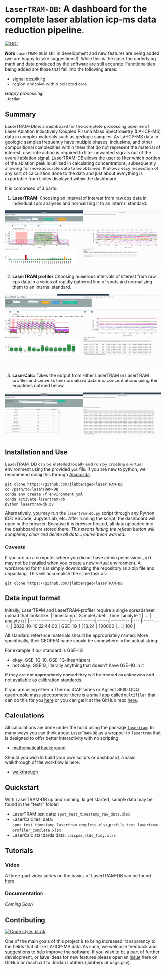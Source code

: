 # `LaserTRAM-DB`: A dashboard for the complete laser ablation icp-ms data reduction pipeline.

[![DOI](https://zenodo.org/badge/DOI/10.5281/zenodo.8329594.svg)](https://doi.org/10.5281/zenodo.8329594)

**_Note_** `LaserTRAM-DB` is still in development and new features are being added (we are happy to take suggestions!). While this is the case, the underlying math and data produced by the software are still accurate. Functionalities being added are those that fall into the following areas:

- signal despiking
- region omission within selected area

_Happy processing!_ <br> -`Jordan`

## Summary

LaserTRAM-DB is a dashboard for the complete processing pipeline of Laser Ablation Inductively Coupled Plasma Mass Spectrometry (LA-ICP-MS) data in complex materials such as geologic samples. As LA-ICP-MS data in geologic samples frequently have multiple phases, inclusions, and other compositional complexities within them that do not represent the material of interest, user interaction is required to filter unwanted signals out of the overall ablation signal. LaserTRAM-DB allows the user to filter which portion of the ablation peak is utilized in calculating concentrations, subsequently allowing for more accurate data to be obtained. It allows easy inspection of any sort of calculation done to the data and just about everything is exportable from tables displayed within the dashboard.

It is comprised of 3 parts:

1. **LaserTRAM:** Choosing an interval of interest from raw cps data in individual spot analyses and normalizing it to an internal standard.

![LaserTRAM GUI](images/LaserTRAM_tab.png)

2. **LaserTRAM profiler** Choosing numerous intervals of interest from raw cps data in a series of rapidly gathered line of spots and normalizing them to an internal standard.

![LaserTRAM-profiler GUI](images/LaserTRAM-profiler_tab.png)

3. **LaserCalc:** Takes the output from either LaserTRAM or LaserTRAM profiler and converts the normalized data into concentrations using the equations outlined below.

![LaserCalc GUI](images/LaserCalc_concentrations_tab.png)

## Installation and Use

LaserTRAM-DB can be installed locally and run by creating a virtual environment using the provided `yml` file. If you are new to python, we recommend doing this through [Anaconda](https://conda.io/projects/conda/en/latest/user-guide/tasks/manage-environments.html#creating-an-environment-from-an-environment-yml-file).

```
git clone https://github.com/jlubbersgeo/laserTRAM-DB
cd /path/to/laserTRAM-DB
conda env create -f environment.yml
conda activate lasertram-db
python lasertram-db.py
```

Alternatively, you may run the `lasertram-db.py` script through any Python IDE: VSCode, JupyterLab, etc. After running the script, the dashboard will open in the browser. Because it is browser hosted, all data uploaded into the dashboard are stored there. _This means hitting the refresh button will completely clear and delete all data...you've been warned_.

### Caveats

If you are on a computer where you do not have admin permissions, `git` may not be installed when you create a new virtual environment. A workaround for this is simply downloading the repository as a zip file and unpacking. This will accomplish the same task as:

```
git clone https://github.com/jlubbersgeo/laserTRAM-DB
```

## Data input format

Initially, LaserTRAM and LaserTRAM-profiler require a single spreadsheet upload that looks like:
| timestamp | SampleLabel | Time | analyte 1 | ... | analyte n |
|:-------------------:|:-----------:|:-----:|:---------:|:---:|:---------:|
| 2022-10-10 22:44:00 | GSE-1G_1 | 13.24 | 100000 | ... | 100 |

All standard reference materials should be appropriately named. More specifically, their GEOREM name should be somewhere in the actual string:

For example if our standard is GSE-1G:

- okay: GSE-1G-10, GSE-1G-iheartlasers
- not okay: GSE1G, literally anything that doesn't have GSE-1G in it

If they are not appropriately named they will be treated as unknowns and not available as calibration standards.

If you are using either a Thermo iCAP series or Agilent 8900 QQQ quadrupole mass spectrometer there is a small app called `multifiler` that can do this for you [here](https://drive.google.com/drive/folders/1vECM690szcXf54rm-DI3Hz1OH5BAJYjq?usp=sharing) or you can get it at the GitHub repo [here](https://github.com/jlubbersgeo/multifiler).

## Calculations

All calculations are done under the hood using the package [`lasertram`](https://jlubbersgeo.github.io/lasertram/). In many ways you can think about `LaserTRAM-DB` as a wrapper to `lasertram` that is designed to offer better interactivity with no scripting.

- [mathematical background](https://jlubbersgeo.github.io/lasertram/explanation/)

Should you wish to build your own scripts or dashboard, a basic walkthrough of the workflow is here:

- [walkthrough](https://jlubbersgeo.github.io/lasertram/lasertram_tutorial/)


## Quickstart

With LaserTRAM-DB up and running, to get started, sample data may be found in the "tests" folder:

- LaserTRAM test data: `spot_test_timestamp_raw_data.xlsx`
- LaserCalc test data: `spot_test_timestamp_lasertram_complete.xlsx`,`profile_test_lasertram_profiler_complete.xlsx`
- LaserCalc standards data: `laicpms_stds_tidy.xlsx`

## Tutorials
### Video

A three-part video series on the basics of LaserTRAM-DB can be found [here](https://www.youtube.com/playlist?list=PLxZuo_RAAq_c4pd23NQzQ03hZgHjJ6AAN)

### Documentation

_Coming Soon_


## Contributing

[![Code style: black](https://img.shields.io/badge/code%20style-black-000000.svg)](https://github.com/psf/black)

One of the main goals of this project is to bring increased transparency to the fields that utilize LA-ICP-MS data. As such, we welcome feedback and suggestions to help improve the software! If you wish to be a part of further development, or have ideas for new features please open an [issue](https://github.com/jlubbersgeo/laserTRAM-DB/issues) here on GitHub or reach out to Jordan Lubbers (jlubbers _at_ usgs.gov).
